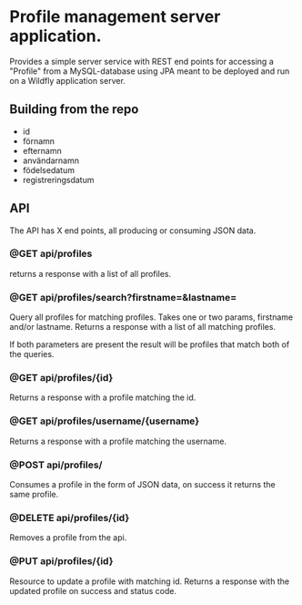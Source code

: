# Profile management server application.

Provides a simple server service with REST end points for accessing a "Profile" from a MySQL-database using JPA meant to be deployed and run on a Wildfly application server. 



## Building from the repo

- id
- förnamn
- efternamn
- användarnamn
- födelsedatum
- registreringsdatum

## API 

The API has X end points, all producing or consuming JSON data.

### @GET api/profiles

returns a response with a list of all profiles. 

### @GET api/profiles/search?firstname=<searchword>&lastname=<searchword>

Query all profiles for matching profiles. Takes one or two params, firstname and/or lastname. 
Returns a response with a list of all matching profiles.

If both parameters are present the result will be profiles that match both of the queries. 

### @GET api/profiles/{id}

Returns a response with a profile matching the id. 

### @GET api/profiles/username/{username}

Returns a response with a profile matching the username.

### @POST api/profiles/

Consumes a profile in the form of JSON data, on success it returns the same profile. 

### @DELETE api/profiles/{id}

Removes a profile from the api.

### @PUT api/profiles/{id}

Resource to update a profile with matching id.
Returns a response with the updated profile on success and status code.
